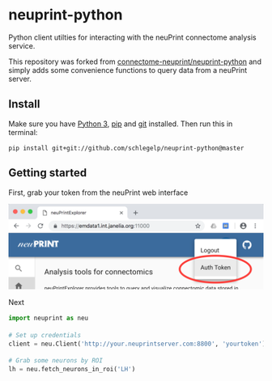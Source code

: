 neuprint-python
===============================

Python client utilties for interacting with the neuPrint connectome analysis service.

This repository was forked from [connectome-neuprint/neuprint-python](https://github.com/connectome-neuprint/neuprint-python)
and simply adds some convenience functions to query data from a neuPrint
server.

## Install

Make sure you have [Python 3](https://www.python.org),
[pip](https://pip.pypa.io/en/stable/installing/) and
[git](https://git-scm.com) installed. Then run this in terminal:

```
pip install git+git://github.com/schlegelp/neuprint-python@master
```

## Getting started

First, grab your token from the neuPrint web interface

![token](examples/img/token-screenshot.png)

Next

```Python
import neuprint as neu

# Set up credentials
client = neu.Client('http://your.neuprintserver.com:8800', 'yourtoken')

# Grab some neurons by ROI
lh = neu.fetch_neurons_in_roi('LH')
```